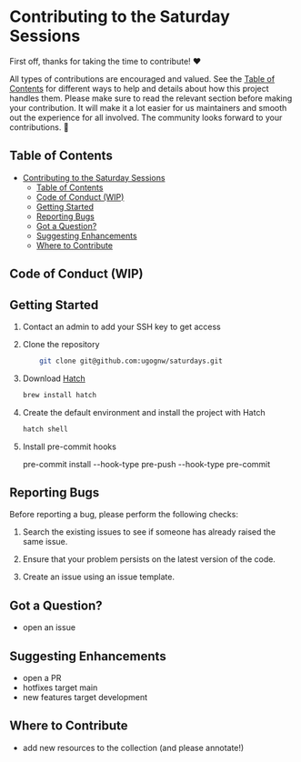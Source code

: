 # Contributing to the Saturday Sessions

First off, thanks for taking the time to contribute! ❤️

All types of contributions are encouraged and valued. See the
[Table of Contents](#table-of-contents) for different ways to help
and details about how this project handles them. Please make sure to read
the relevant section before making your contribution. It will make it a lot
easier for us maintainers and smooth out the experience for all involved. The community
looks forward to your contributions. 🎉

## Table of Contents

- [Contributing to the Saturday Sessions](#contributing-to-the-saturday-sessions)
  - [Table of Contents](#table-of-contents)
  - [Code of Conduct (WIP)](#code-of-conduct-wip)
  - [Getting Started](#getting-started)
  - [Reporting Bugs](#reporting-bugs)
  - [Got a Question?](#got-a-question)
  - [Suggesting Enhancements](#suggesting-enhancements)
  - [Where to Contribute](#where-to-contribute)

## Code of Conduct (WIP)

## Getting Started

1. Contact an admin to add your SSH key to get access

2. Clone the repository

    ```bash
        git clone git@github.com:ugognw/saturdays.git
    ```

3. Download [Hatch][hatch]

    ```bash
    brew install hatch
    ```

4. Create the default environment and install the project with Hatch

    ```bash
    hatch shell
    ```

5. Install pre-commit hooks

    pre-commit install --hook-type pre-push --hook-type pre-commit

## Reporting Bugs

Before reporting a bug, please perform the following checks:

1. Search the existing issues to see if someone has already raised the same issue.

2. Ensure that your problem persists on the latest version of the code.

3. Create an issue using an issue template.

## Got a Question?

- open an issue

## Suggesting Enhancements

- open a PR
- hotfixes target main
- new features target development

## Where to Contribute

- add new resources to the collection (and please annotate!)

[hatch]: https://hatch.pypa.io/latest
